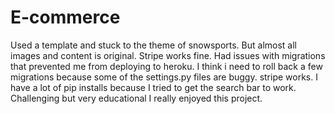 # E-commerce


Used a template and stuck to the theme of snowsports. But almost all images and content is original. Stripe works fine. Had issues with
migrations that prevented me from deploying to heroku. I think i need to roll back a few migrations because some of the settings.py files are buggy.
stripe works. I have a lot of pip installs because I tried to get the search bar to work. Challenging but very educational I really enjoyed this project.
